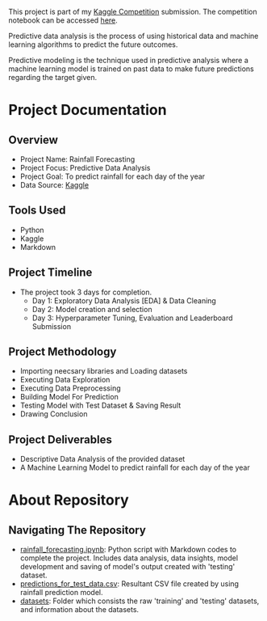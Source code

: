 This project is part of my [Kaggle Competition](https://www.kaggle.com/competitions/playground-series-s5e3/overview) submission. The competition notebook can be accessed [here](https://www.kaggle.com/code/anshikakashyap12/ps5e3-rainfall-forecasting).

Predictive data analysis is the process of using historical data and machine learning algorithms to predict the future outcomes.

Predictive modeling is the technique used in predictive analysis where a machine learning model is trained on past data to make future predictions regarding the target given.

# Project Documentation

## Overview
- Project Name: Rainfall Forecasting 
- Project Focus: Predictive Data Analysis
- Project Goal: To predict rainfall for each day of the year
- Data Source: [Kaggle](https://www.kaggle.com/competitions/playground-series-s5e3/data)

## Tools Used
- Python
- Kaggle
- Markdown

## Project Timeline
- The project took 3 days for completion.
  - Day 1: Exploratory Data Analysis [EDA] & Data Cleaning
  - Day 2: Model creation and selection
  - Day 3: Hyperparameter Tuning, Evaluation and Leaderboard Submission

## Project Methodology
-   Importing neecsary libraries and Loading datasets
-   Executing Data Exploration
-   Executing Data Preprocessing
-   Building Model For Prediction
-   Testing Model with Test Dataset & Saving Result
-   Drawing Conclusion

## Project Deliverables
- Descriptive Data Analysis of the provided dataset
- A Machine Learning Model to predict rainfall for each day of the year

# About Repository

## Navigating The Repository
- [rainfall_forecasting.ipynb](https://github.com/anshika-kashyap/rainfall-forecasting/blob/main/rainfall_forecasting.ipynb): Python script with Markdown codes to complete the project. Includes data analysis, data insights, model development and saving of model's output created with 'testing' dataset.
- [predictions_for_test_data.csv](https://github.com/anshika-kashyap/rainfall-prediction/blob/main/predictions_for_test_data.csv): Resultant CSV file created by using rainfall prediction model.
- [datasets](https://github.com/anshika-kashyap/rainfall-forecasting/tree/main/datasets): Folder which consists the raw 'training' and 'testing' datasets, and information about the datasets.
